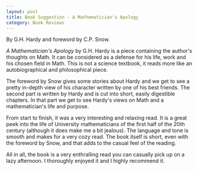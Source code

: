 ```yaml
---
layout: post
title: Book Suggestion - A Mathematician's Apology
category: Book Reviews
---
```


By G.H. Hardy and foreword by C.P. Snow.

*A Mathematician's Apology* by G.H. Hardy is a piece containing the author's thoughts on Math. It can be considered as a defense for his life, work and his chosen field in Math. This is not a science textbook, it reads more like an autobiographical and philosophical piece.

The foreword by Snow gives some stories about Hardy and we get to see a pretty in-depth view of his character written by one of his best friends. The second part is written by Hardy and is cut into short, easily digestible chapters. In that part we get to see Hardy's views on Math and a mathematician's life and purpose.

From start to finish, it was a very interesting and relaxing read. It is a great peek into the life of University mathematicians of the first half of the 20th century (although it does make me a bit jealous). The language and tone is smooth and makes for a very cozy read. The book itself is short, even with the foreword by Snow, and that adds to the casual feel of the reading.

All in all, the book is a very enthralling read you can casually pick up on a lazy afternoon. I thoroughly enjoyed it and I highly recommend it.
